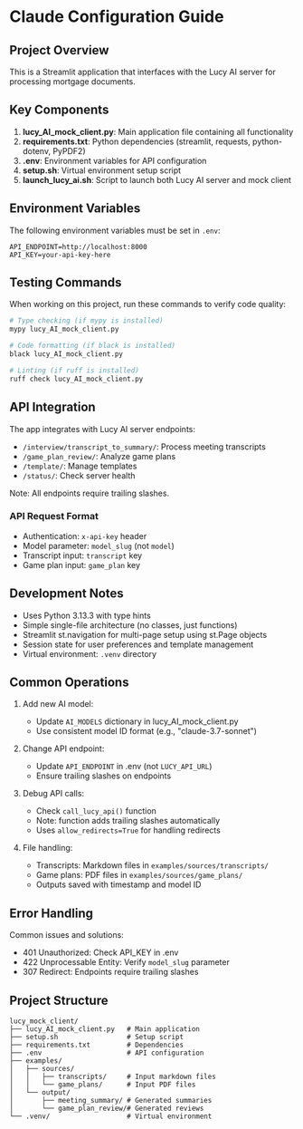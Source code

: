# Claude Configuration Guide

## Project Overview

This is a Streamlit application that interfaces with the Lucy AI server for processing mortgage documents.

## Key Components

1. **lucy_AI_mock_client.py**: Main application file containing all functionality
2. **requirements.txt**: Python dependencies (streamlit, requests, python-dotenv, PyPDF2)
3. **.env**: Environment variables for API configuration
4. **setup.sh**: Virtual environment setup script
5. **launch_lucy_ai.sh**: Script to launch both Lucy AI server and mock client

## Environment Variables

The following environment variables must be set in `.env`:
```
API_ENDPOINT=http://localhost:8000
API_KEY=your-api-key-here
```

## Testing Commands

When working on this project, run these commands to verify code quality:

```bash
# Type checking (if mypy is installed)
mypy lucy_AI_mock_client.py

# Code formatting (if black is installed)
black lucy_AI_mock_client.py

# Linting (if ruff is installed)
ruff check lucy_AI_mock_client.py
```

## API Integration

The app integrates with Lucy AI server endpoints:
- `/interview/transcript_to_summary/`: Process meeting transcripts
- `/game_plan_review/`: Analyze game plans
- `/template/`: Manage templates
- `/status/`: Check server health

Note: All endpoints require trailing slashes.

### API Request Format
- Authentication: `x-api-key` header
- Model parameter: `model_slug` (not `model`)
- Transcript input: `transcript` key
- Game plan input: `game_plan` key

## Development Notes

- Uses Python 3.13.3 with type hints
- Simple single-file architecture (no classes, just functions)
- Streamlit st.navigation for multi-page setup using st.Page objects
- Session state for user preferences and template management
- Virtual environment: `.venv` directory

## Common Operations

1. Add new AI model:
   - Update `AI_MODELS` dictionary in lucy_AI_mock_client.py
   - Use consistent model ID format (e.g., "claude-3.7-sonnet")

2. Change API endpoint:
   - Update `API_ENDPOINT` in .env (not `LUCY_API_URL`)
   - Ensure trailing slashes on endpoints

3. Debug API calls:
   - Check `call_lucy_api()` function
   - Note: function adds trailing slashes automatically
   - Uses `allow_redirects=True` for handling redirects

4. File handling:
   - Transcripts: Markdown files in `examples/sources/transcripts/`
   - Game plans: PDF files in `examples/sources/game_plans/`
   - Outputs saved with timestamp and model ID

## Error Handling

Common issues and solutions:
- 401 Unauthorized: Check API_KEY in .env
- 422 Unprocessable Entity: Verify `model_slug` parameter
- 307 Redirect: Endpoints require trailing slashes

## Project Structure

```
lucy_mock_client/
├── lucy_AI_mock_client.py   # Main application
├── setup.sh                 # Setup script
├── requirements.txt         # Dependencies
├── .env                     # API configuration
├── examples/
│   ├── sources/
│   │   ├── transcripts/     # Input markdown files
│   │   └── game_plans/      # Input PDF files
│   └── output/
│       ├── meeting_summary/ # Generated summaries
│       └── game_plan_review/# Generated reviews
└── .venv/                   # Virtual environment
```